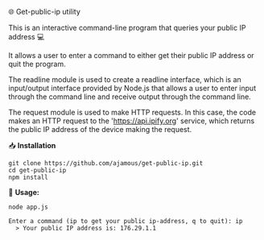 🌐 Get-public-ip utility 


This is an interactive command-line program that queries your public IP address  💻

It allows a user to enter a command to either get their public IP address or quit the program.

The readline module is used to create a readline interface, which is an input/output interface provided by Node.js that allows a user to enter input through the command line and receive output through the command line.

The request module is used to make HTTP requests. In this case, the code makes an HTTP request to the 'https://api.ipify.org' service, which returns the public IP address of the device making the request.




📥 **Installation**



```shell
git clone https://github.com/ajamous/get-public-ip.git
cd get-public-ip
npm install
```

🚀 **Usage:**




```shell
node app.js
  
Enter a command (ip to get your public ip-address, q to quit): ip
  > Your public IP address is: 176.29.1.1
  
```






